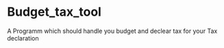 # Budget_tax_tool
A Programm which should handle you budget and declear tax for your Tax declaration
